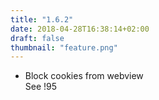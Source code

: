 ```yaml
---
title: "1.6.2"
date: 2018-04-28T16:38:14+02:00
draft: false
thumbnail: "feature.png"
---
```


*   Block cookies from webview  
    See !95

